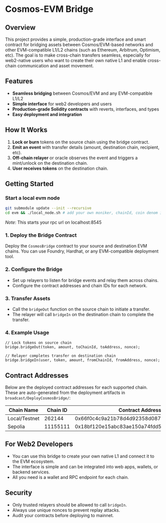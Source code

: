 # Cosmos-EVM Bridge

## Overview
This project provides a simple, production-grade interface and smart contract for bridging assets between Cosmos/EVM-based networks and other EVM-compatible L1/L2 chains (such as Ethereum, Arbitrum, Optimism, etc). The goal is to make cross-chain transfers seamless, especially for web2-native users who want to create their own native L1 and enable cross-chain communication and asset movement.

## Features
- **Seamless bridging** between Cosmos/EVM and any EVM-compatible L1/L2
- **Simple interface** for web2 developers and users
- **Production-grade Solidity contracts** with reverts, interfaces, and types
- **Easy deployment and integration**

## How It Works
1. **Lock or burn** tokens on the source chain using the bridge contract.
2. **Emit an event** with transfer details (amount, destination chain, recipient, etc).
3. **Off-chain relayer** or oracle observes the event and triggers a mint/unlock on the destination chain.
4. **User receives tokens** on the destination chain.

## Getting Started

### Start a local evm node
```sh
git submodule update --init --recursive
cd evm && ./local_node.sh # add your own moniker, chainId, coin denom in ./local_node.sh file
```
*Note*: This starts your rpc url on localhost:8545

### 1. Deploy the Bridge Contract
Deploy the `CosmosBridge` contract to your source and destination EVM chains. You can use Foundry, Hardhat, or any EVM-compatible deployment tool.

### 2. Configure the Bridge
- Set up relayers to listen for bridge events and relay them across chains.
- Configure the contract addresses and chain IDs for each network.

### 3. Transfer Assets
- Call the `bridgeOut` function on the source chain to initiate a transfer.
- The relayer will call `bridgeIn` on the destination chain to complete the transfer.

### 4. Example Usage
```solidity
// Lock tokens on source chain
bridge.bridgeOut(token, amount, toChainId, toAddress, nonce);

// Relayer completes transfer on destination chain
bridge.bridgeIn(user, token, amount, fromChainId, fromAddress, nonce);
```

## Contract Addresses
Below are the deployed contract addresses for each supported chain. These are auto-generated from the deployment artifacts in `broadcast/DeployCosmosBridge/`:

| Chain Name      | Chain ID   | Contract Address                        |
|----------------|-----------|-----------------------------------------|
| Local/Testnet  | 262144    | 0x66f0c4c9a21b78d4d92358d087176964982e1c21 |
| Sepolia        | 11155111  | 0x18bf120e15abc83ae150a74fdd5cec9938e67c36 |


## For Web2 Developers
- You can use this bridge to create your own native L1 and connect it to the EVM ecosystem.
- The interface is simple and can be integrated into web apps, wallets, or backend services.
- All you need is a wallet and RPC endpoint for each chain.

## Security
- Only trusted relayers should be allowed to call `bridgeIn`.
- Always use unique nonces to prevent replay attacks.
- Audit your contracts before deploying to mainnet.